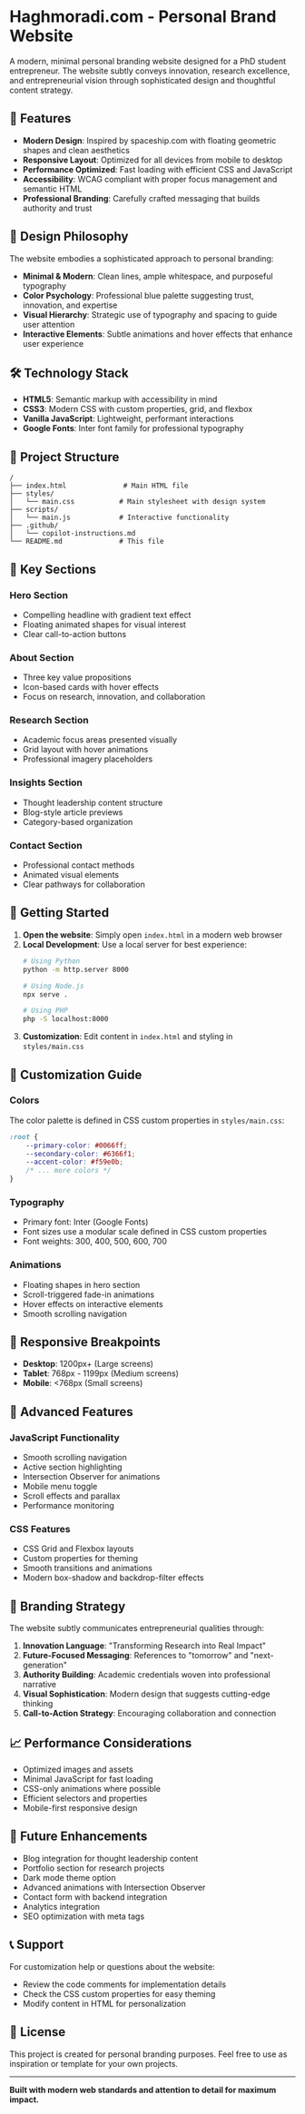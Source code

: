 # Haghmoradi.com - Personal Brand Website

A modern, minimal personal branding website designed for a PhD student entrepreneur. The website subtly conveys innovation, research excellence, and entrepreneurial vision through sophisticated design and thoughtful content strategy.

## 🚀 Features

- **Modern Design**: Inspired by spaceship.com with floating geometric shapes and clean aesthetics
- **Responsive Layout**: Optimized for all devices from mobile to desktop
- **Performance Optimized**: Fast loading with efficient CSS and JavaScript
- **Accessibility**: WCAG compliant with proper focus management and semantic HTML
- **Professional Branding**: Carefully crafted messaging that builds authority and trust

## 🎨 Design Philosophy

The website embodies a sophisticated approach to personal branding:

- **Minimal & Modern**: Clean lines, ample whitespace, and purposeful typography
- **Color Psychology**: Professional blue palette suggesting trust, innovation, and expertise
- **Visual Hierarchy**: Strategic use of typography and spacing to guide user attention
- **Interactive Elements**: Subtle animations and hover effects that enhance user experience

## 🛠 Technology Stack

- **HTML5**: Semantic markup with accessibility in mind
- **CSS3**: Modern CSS with custom properties, grid, and flexbox
- **Vanilla JavaScript**: Lightweight, performant interactions
- **Google Fonts**: Inter font family for professional typography

## 📁 Project Structure

```
/
├── index.html              # Main HTML file
├── styles/
│   └── main.css           # Main stylesheet with design system
├── scripts/
│   └── main.js            # Interactive functionality
├── .github/
│   └── copilot-instructions.md
└── README.md              # This file
```

## 🎯 Key Sections

### Hero Section
- Compelling headline with gradient text effect
- Floating animated shapes for visual interest
- Clear call-to-action buttons

### About Section
- Three key value propositions
- Icon-based cards with hover effects
- Focus on research, innovation, and collaboration

### Research Section
- Academic focus areas presented visually
- Grid layout with hover animations
- Professional imagery placeholders

### Insights Section
- Thought leadership content structure
- Blog-style article previews
- Category-based organization

### Contact Section
- Professional contact methods
- Animated visual elements
- Clear pathways for collaboration

## 🚀 Getting Started

1. **Open the website**: Simply open `index.html` in a modern web browser
2. **Local Development**: Use a local server for best experience:
   ```bash
   # Using Python
   python -m http.server 8000
   
   # Using Node.js
   npx serve .
   
   # Using PHP
   php -S localhost:8000
   ```
3. **Customization**: Edit content in `index.html` and styling in `styles/main.css`

## 🎨 Customization Guide

### Colors
The color palette is defined in CSS custom properties in `styles/main.css`:
```css
:root {
    --primary-color: #0066ff;
    --secondary-color: #6366f1;
    --accent-color: #f59e0b;
    /* ... more colors */
}
```

### Typography
- Primary font: Inter (Google Fonts)
- Font sizes use a modular scale defined in CSS custom properties
- Font weights: 300, 400, 500, 600, 700

### Animations
- Floating shapes in hero section
- Scroll-triggered fade-in animations
- Hover effects on interactive elements
- Smooth scrolling navigation

## 📱 Responsive Breakpoints

- **Desktop**: 1200px+ (Large screens)
- **Tablet**: 768px - 1199px (Medium screens)
- **Mobile**: <768px (Small screens)

## 🔧 Advanced Features

### JavaScript Functionality
- Smooth scrolling navigation
- Active section highlighting
- Intersection Observer for animations
- Mobile menu toggle
- Scroll effects and parallax
- Performance monitoring

### CSS Features
- CSS Grid and Flexbox layouts
- Custom properties for theming
- Smooth transitions and animations
- Modern box-shadow and backdrop-filter effects

## 🌟 Branding Strategy

The website subtly communicates entrepreneurial qualities through:

1. **Innovation Language**: "Transforming Research into Real Impact"
2. **Future-Focused Messaging**: References to "tomorrow" and "next-generation"
3. **Authority Building**: Academic credentials woven into professional narrative
4. **Visual Sophistication**: Modern design that suggests cutting-edge thinking
5. **Call-to-Action Strategy**: Encouraging collaboration and connection

## 📈 Performance Considerations

- Optimized images and assets
- Minimal JavaScript for fast loading
- CSS-only animations where possible
- Efficient selectors and properties
- Mobile-first responsive design

## 🔄 Future Enhancements

- Blog integration for thought leadership content
- Portfolio section for research projects
- Dark mode theme option
- Advanced animations with Intersection Observer
- Contact form with backend integration
- Analytics integration
- SEO optimization with meta tags

## 📞 Support

For customization help or questions about the website:
- Review the code comments for implementation details
- Check the CSS custom properties for easy theming
- Modify content in HTML for personalization

## 📄 License

This project is created for personal branding purposes. Feel free to use as inspiration or template for your own projects.

---

**Built with modern web standards and attention to detail for maximum impact.**
